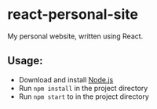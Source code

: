 # react-personal-site

My personal website, written using React.

## Usage:
- Download and install [Node.js](https://nodejs.org/en/download/)
- Run `npm install` in the project directory
- Run `npm start` to in the project directory
